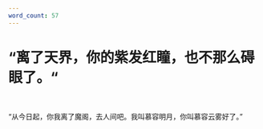 ```yaml
---
word_count: 57
---
```


# “离了天界，你的紫发红瞳，也不那么碍眼了。“

<br>

“从今日起，你我离了魔阁，去人间吧。我叫慕容明月，你叫慕容云雾好了。”

<br>

<br>
<br>
